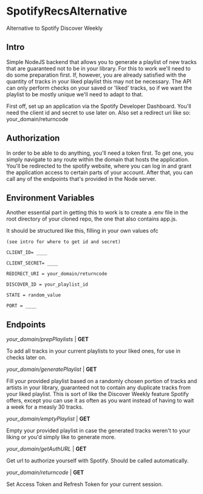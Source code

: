 # SpotifyRecsAlternative
Alternative to Spotify Discover Weekly

## Intro
Simple NodeJS backend that allows you to generate a playlist of new tracks that are guaranteed not to be in your library.
For this to work we'll need to do some preparation first. If, however, you are already satisfied with the quantity of tracks in your liked playlist this may not be necessary. 
The API can only perform checks on your saved or 'liked' tracks, so if we want the playlist to be mostly unique we'll need to adapt to that. 

First off, set up an application via the Spotify Developer Dashboard. You'll need the client id and secret to use later on. Also set a redirect uri like so: your_domain/returncode

## Authorization

In order to be able to do anything, you'll need a token first. To get one, you simply navigate to any route within the domain that hosts the application. You'll be redirected to the spotify website, where you can log in and grant the application access to certain parts of your account.
After that, you can call any of the endpoints that's provided in the Node server. 

## Environment Variables

Another essential part in getting this to work is to create a .env file in the root directory of your cloned repo, the one that also contains app.js.

It should be structured like this, filling in your own values ofc


```
(see intro for where to get id and secret)

CLIENT_ID= ____

CLIENT_SECRET= ____

REDIRECT_URI = your_domain/returncode

DISCOVER_ID = your_playlist_id

STATE = random_value

PORT = ____

```
## Endpoints

*your_domain/prepPlaylists* | **GET**

To add all tracks in your current playlists to your liked ones, for use in checks later on.

*your_domain/generatePlaylist* | **GET**

Fill your provided playlist based on a randomly chosen portion of tracks and artists in your library, guaranteed not to contain any duplicate tracks from your liked playlist. This is sort of like the Discover Weekly feature Spotify offers, except you can use it as often as you want instead of having to wait a week for a measly 30 tracks.

*your_domain/emptyPlaylist* | **GET**

Empty your provided playlist in case the generated tracks weren't to your liking or you'd simply like to generate more.

*your_domain/getAuthURL* | **GET**

Get url to authorize yourself with Spotify. Should be called automatically.

*your_domain/returncode* | **GET**

Set Access Token and Refresh Token for your current session.
